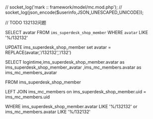 


//        socket_log('mark :: framework/model/mc.mod.php');
//        socket_log(json_encode($userinfo,JSON_UNESCAPED_UNICODE));



// TODO 132132问题

SELECT avatar FROM `ims_superdesk_shop_member` WHERE `avatar` LIKE '%/132132'

UPDATE ims_superdesk_shop_member set avatar = REPLACE(avatar,'/132132','/132')








                
SELECT logintime,ims_superdesk_shop_member.avatar as ims_superdesk_shop_member_avatar ,ims_mc_members.avatar as ims_mc_members_avatar

FROM ims_superdesk_shop_member 

LEFT JOIN ims_mc_members on ims_superdesk_shop_member.uid = ims_mc_members.uid 

WHERE ims_superdesk_shop_member.avatar LIKE '%/132132' or ims_mc_members.avatar LIKE '%/132132'